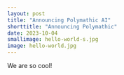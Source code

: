 ```yaml
---
layout: post
title: "Announcing Polymathic AI"
shorttitle: "Announcing Polymathic"
date: 2023-10-04
smallimage: hello-world-s.jpg
image: hello-world.jpg
---
```


We are so cool!